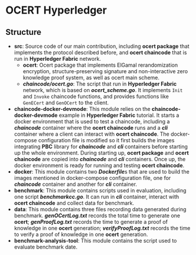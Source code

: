 # OCERT Hyperledger

## Structure
* **src**: Source code of our main contribution, including **ocert package** that implements the protocol described before, and **ocert chaincode** that is run in **Hyperledger Fabric** network.
    * **ocert**: Ocert package that implements ElGamal rerandomization encryption, structure-preserving signature and non-interactive zero knowledge proof system, as well as ocert main scheme.
    * ***chaincode/ocert.go***: The script that run in **Hyperledger Fabric** network, which is based on ***ocert\_scheme.go***. It implements `Init` and `Invoke` chaincode functions, and provides functions like `GenECert` and `GenOCert` to the client.
* **chaincode-docker-devmode**: This module relies on the **chaincode-docker-devmode** example in **Hyperledger Fabric** tutorial. It starts a docker environment that is used to test a chaincode, including a ***chaincode*** container where the **ocert chaincode** runs and a ***cli*** container where a client can interact with **ocert chaincode**. The docker-compose configuration file is modified so it first builds the images integrating **PBC** library for ***chaincode*** and ***cli*** containers before starting up the whole environment. During starting up, **ocert package** and **ocert chaincode** are copied into ***chaincode*** and ***cli*** containers. Once up, the docker environment is ready for running and testing **ocert chaincode**.
* **docker**: This module contains two ***Dockerfile***s that are used to build the images mentioned in docker-compose configuration file, one for ***chaincode*** container and another for ***cli*** container. 
* **benchmark**: This module contains scripts used in evaluation, including one script ***benchmarkcc.go***. It can run in ***cli*** container, interact with **ocert chaincode** and collect data for benchmark.
* **data**: This module contains three files recording data generated during benchmark. ***genOCertLog.txt*** records the total time to generate one **ocert**; ***genProofLog.txt*** records the time to generate a proof of knowledge in one **ocert** generation; ***verifyProofLog.txt*** records the time to verify a proof of knowledge in one **ocert** generation.
* **benchmark-analysis-tool**: This module contains the script used to evaluate benchmark date.